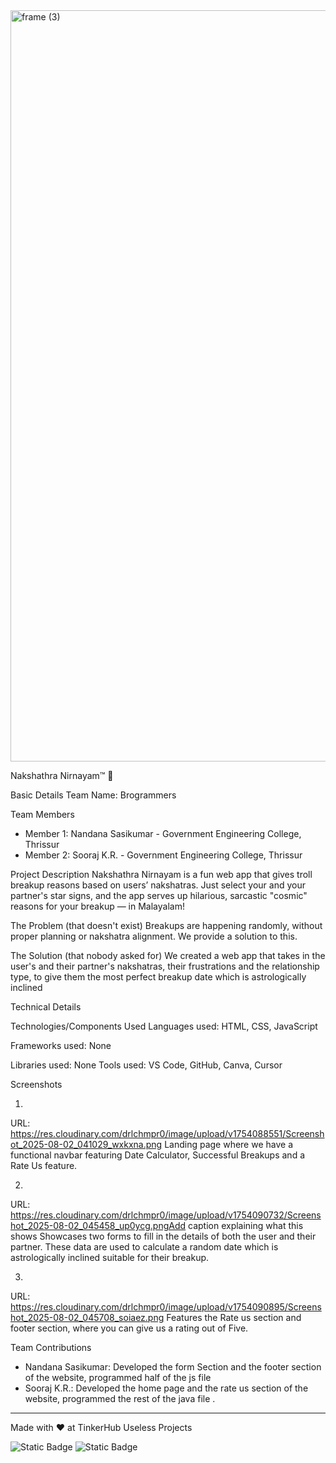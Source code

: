 <img width="3188" height="1202" alt="frame (3)" src="https://github.com/user-attachments/assets/517ad8e9-ad22-457d-9538-a9e62d137cd7" />


Nakshathra Nirnayam™ 🎯


Basic Details
Team Name: Brogrammers


Team Members
- Member 1: Nandana Sasikumar - Government Engineering College, Thrissur
- Member 2: Sooraj K.R. - Government Engineering College, Thrissur

Project Description
Nakshathra Nirnayam is a fun web app that gives troll breakup reasons based on users’ nakshatras. Just select your and your partner's star signs, and the app serves up hilarious, sarcastic "cosmic" reasons for your breakup — in Malayalam!

The Problem (that doesn't exist)
Breakups are happening randomly, without proper planning or nakshatra alignment. We provide a solution to this.

The Solution (that nobody asked for)
We created a web app that takes in the user's and their partner's nakshatras, their frustrations and the relationship type, to give them the most perfect breakup date which is astrologically inclined

Technical Details

Technologies/Components Used
Languages used: HTML, CSS, JavaScript

Frameworks used: None 

Libraries used: None 
Tools used: VS Code, GitHub, Canva, Cursor

Screenshots 

1.
URL: https://res.cloudinary.com/drlchmpr0/image/upload/v1754088551/Screenshot_2025-08-02_041029_wxkxna.png
Landing page where we have a functional navbar featuring Date Calculator, Successful Breakups and a Rate Us feature.

2.
URL: https://res.cloudinary.com/drlchmpr0/image/upload/v1754090732/Screenshot_2025-08-02_045458_up0ycg.pngAdd caption explaining what this shows
Showcases two forms to fill in the details of both the user and their partner. These data are used to calculate a random date which is astrologically inclined suitable for their breakup.

3. 
URL: https://res.cloudinary.com/drlchmpr0/image/upload/v1754090895/Screenshot_2025-08-02_045708_soiaez.png
Features the Rate us section and footer section, where you can give us a rating out of Five.


Team Contributions
- Nandana Sasikumar: Developed the form Section and the footer section of the website, programmed half of the js file
- Sooraj K.R.:  Developed the home page and the rate us section of the website, programmed the rest of the java file .

---
Made with ❤️ at TinkerHub Useless Projects 

![Static Badge](https://img.shields.io/badge/TinkerHub-24?color=%23000000&link=https%3A%2F%2Fwww.tinkerhub.org%2F)
![Static Badge](https://img.shields.io/badge/UselessProjects--25-25?link=https%3A%2F%2Fwww.tinkerhub.org%2Fevents%2FQ2Q1TQKX6Q%2FUseless%2520Projects)
